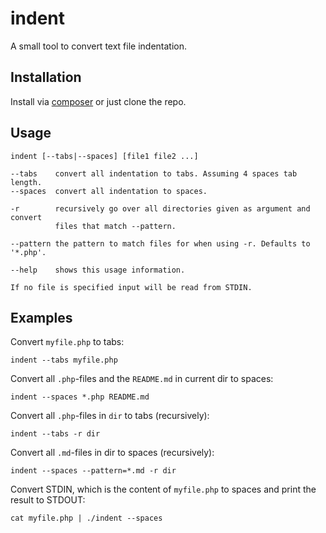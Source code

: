 indent
======

A small tool to convert text file indentation.

Installation
------------

Install via [composer](https://packagist.org/packages/cebe/indent) or just clone the repo.

Usage
-----

    indent [--tabs|--spaces] [file1 file2 ...]

    --tabs    convert all indentation to tabs. Assuming 4 spaces tab length.
    --spaces  convert all indentation to spaces.

    -r        recursively go over all directories given as argument and convert
              files that match --pattern.

    --pattern the pattern to match files for when using -r. Defaults to '*.php'.

    --help    shows this usage information.

    If no file is specified input will be read from STDIN.

Examples
--------

Convert `myfile.php` to tabs:

    indent --tabs myfile.php

Convert all `.php`-files and the `README.md` in current dir to spaces:

    indent --spaces *.php README.md

Convert all `.php`-files in `dir` to tabs (recursively):

    indent --tabs -r dir

Convert all `.md`-files in dir to spaces (recursively):

    indent --spaces --pattern=*.md -r dir

Convert STDIN, which is the content of `myfile.php` to spaces and print the result to STDOUT:

    cat myfile.php | ./indent --spaces
